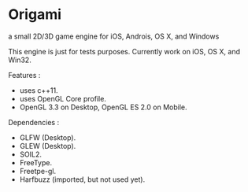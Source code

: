 # Origami
a small 2D/3D game engine for iOS, Androis, OS X, and Windows

This engine is just for tests purposes.
Currently work on iOS, OS X, and Win32.

Features : 
  - uses c++11.
  - uses OpenGL Core profile.
  - OpenGL 3.3 on Desktop, OpenGL ES 2.0 on Mobile.
  
Dependencies :
 - GLFW (Desktop).
 - GLEW (Desktop).
 - SOIL2.
 - FreeType.
 - Freetpe-gl.
 - Harfbuzz (imported, but not used yet).
 


